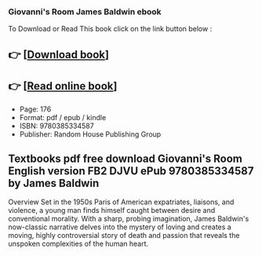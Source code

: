 ### Giovanni's Room James Baldwin ebook

To Download or Read This book click on the link button below :

## 👉  [**[Download book](http://filesbooks.info/download.php?group=book&from=github.com&id=53910&lnk=1079 "Download book")**]

## 👉  [**[Read online book](http://filesbooks.info/download.php?group=book&from=github.com&id=53910&lnk=1079 "Read online book")**]


* Page: 176
* Format: pdf / epub / kindle
* ISBN: 9780385334587
* Publisher: Random House Publishing Group



## Textbooks pdf free download Giovanni's Room English version FB2 DJVU ePub 9780385334587 by James Baldwin


Overview
Set in the 1950s Paris of American expatriates, liaisons, and violence, a young man finds himself caught between desire and conventional morality. With a sharp, probing imagination, James Baldwin&#039;s now-classic narrative delves into the mystery of loving and creates a moving, highly controversial story of death and passion that reveals the unspoken complexities of the human heart.



